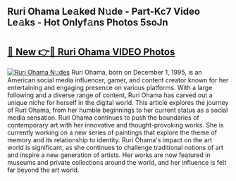## Ruri Ohama Le𝚊ked N𝚞de - Part-Kc7 Video Le𝚊ks - Hot Onlyf𝚊ns Photos 5soJn

# <h2><a href="http://ab16801.deff.icu/?id=Ruri+Ohama">🔗 New 👉🔴 Ruri Ohama VIDEO Photos</a></h2>

[![Ruri Ohama N𝚞des](https://i.imgur.com/rIISA9y.gif)](http://ab16801.deff.icu/?id=Ruri+Ohama)
Ruri Ohama, born on December 1, 1995, is an American social media influencer, gamer, and content creator known for her entertaining and engaging presence on various platforms. With a large following and a diverse range of content, Ruri Ohama has carved out a unique niche for herself in the digital world. This article explores the journey of Ruri Ohama, from her humble beginnings to her current status as a social media sensation. Ruri Ohama continues to push the boundaries of contemporary art with her innovative and thought-provoking works. She is currently working on a new series of paintings that explore the theme of memory and its relationship to identity. Ruri Ohama's impact on the art world is significant, as she continues to challenge traditional notions of art and inspire a new generation of artists. Her works are now featured in museums and private collections around the world, and her influence is felt far beyond the art world.
